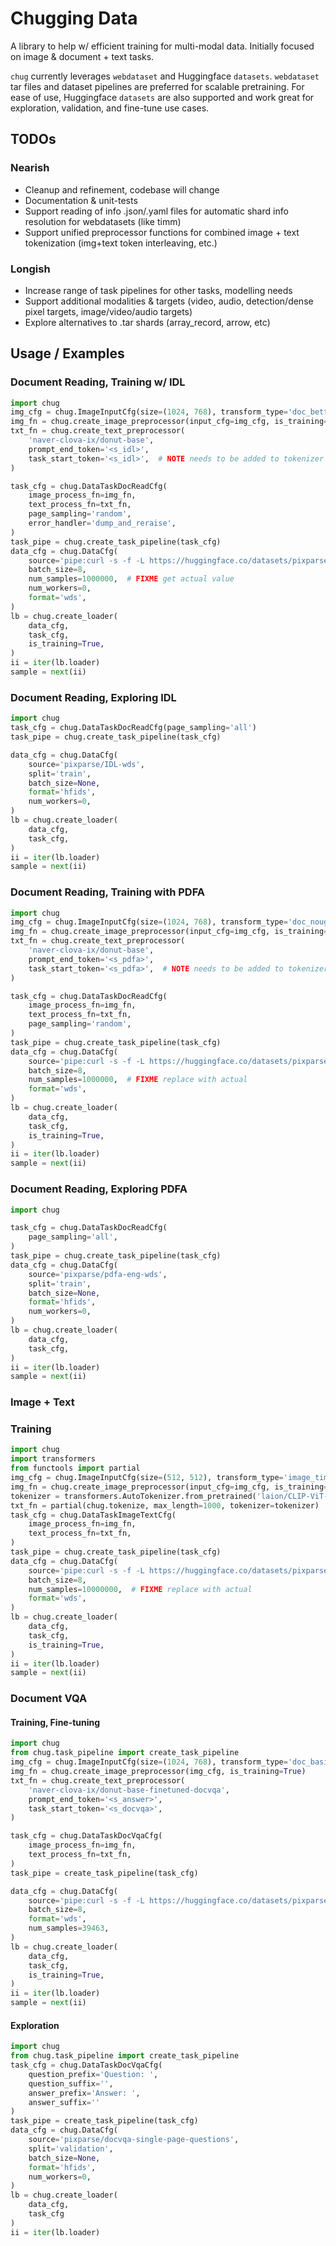 # Chugging Data 

A library to help w/ efficient training for multi-modal data. Initially focused on image & document + text tasks.

`chug` currently leverages `webdataset` and Huggingface `datasets`. `webdataset` tar files and dataset pipelines are preferred for scalable pretraining. For ease of use, Huggingface `datasets` are also supported and work great for exploration, validation, and fine-tune use cases.

## TODOs

### Nearish
* Cleanup and refinement, codebase will change
* Documentation & unit-tests
* Support reading of info .json/.yaml files for automatic shard info resolution for webdatasets (like timm)
* Support unified preprocessor functions for combined image + text tokenization (img+text token interleaving, etc.)
 
### Longish 
* Increase range of task pipelines for other tasks, modelling needs
* Support additional modalities & targets (video, audio, detection/dense pixel targets, image/video/audio targets)
* Explore alternatives to .tar shards (array_record, arrow, etc)

## Usage / Examples

### Document Reading, Training w/ IDL
```python
import chug
img_cfg = chug.ImageInputCfg(size=(1024, 768), transform_type='doc_better')
img_fn = chug.create_image_preprocessor(input_cfg=img_cfg, is_training=True)
txt_fn = chug.create_text_preprocessor(
    'naver-clova-ix/donut-base',
    prompt_end_token='<s_idl>',
    task_start_token='<s_idl>',  # NOTE needs to be added to tokenizer
)

task_cfg = chug.DataTaskDocReadCfg(
    image_process_fn=img_fn,
    text_process_fn=txt_fn,
    page_sampling='random',
    error_handler='dump_and_reraise',
)
task_pipe = chug.create_task_pipeline(task_cfg)
data_cfg = chug.DataCfg(
    source='pipe:curl -s -f -L https://huggingface.co/datasets/pixparse/IDL-wds/resolve/main/idl-train-0{0000..1000}.tar',  # FIXME range
    batch_size=8,
    num_samples=1000000,  # FIXME get actual value
    num_workers=0,
    format='wds',
)
lb = chug.create_loader(
    data_cfg,
    task_cfg,
    is_training=True,
)
ii = iter(lb.loader)
sample = next(ii)
```

### Document Reading, Exploring IDL
```python
import chug
task_cfg = chug.DataTaskDocReadCfg(page_sampling='all')
task_pipe = chug.create_task_pipeline(task_cfg)

data_cfg = chug.DataCfg(
    source='pixparse/IDL-wds',
    split='train',
    batch_size=None,
    format='hfids',
    num_workers=0,    
)
lb = chug.create_loader(
    data_cfg,
    task_cfg,
)
ii = iter(lb.loader)
sample = next(ii)
```

### Document Reading, Training with PDFA

```python
import chug
img_cfg = chug.ImageInputCfg(size=(1024, 768), transform_type='doc_nougat')
img_fn = chug.create_image_preprocessor(input_cfg=img_cfg, is_training=True)
txt_fn = chug.create_text_preprocessor(
    'naver-clova-ix/donut-base',
    prompt_end_token='<s_pdfa>',
    task_start_token='<s_pdfa>',  # NOTE needs to be added to tokenizer
)

task_cfg = chug.DataTaskDocReadCfg(
    image_process_fn=img_fn,
    text_process_fn=txt_fn,
    page_sampling='random',
)
task_pipe = chug.create_task_pipeline(task_cfg)
data_cfg = chug.DataCfg(
    source='pipe:curl -s -f -L https://huggingface.co/datasets/pixparse/pdfa-english-train/resolve/main/pdfa-eng-train-{000000..005000}.tar',
    batch_size=8,
    num_samples=1000000,  # FIXME replace with actual
    format='wds',   
)
lb = chug.create_loader(
    data_cfg,
    task_cfg,
    is_training=True,
)
ii = iter(lb.loader)
sample = next(ii)
```

### Document Reading, Exploring PDFA

```python
import chug

task_cfg = chug.DataTaskDocReadCfg(
    page_sampling='all',
)
task_pipe = chug.create_task_pipeline(task_cfg)
data_cfg = chug.DataCfg(
    source='pixparse/pdfa-eng-wds',
    split='train',
    batch_size=None,
    format='hfids',
    num_workers=0,
)
lb = chug.create_loader(
    data_cfg,
    task_cfg,
)
ii = iter(lb.loader)
sample = next(ii)
```


### Image + Text

### Training

```python
import chug
import transformers
from functools import partial
img_cfg = chug.ImageInputCfg(size=(512, 512), transform_type='image_timm')
img_fn = chug.create_image_preprocessor(input_cfg=img_cfg, is_training=True)
tokenizer = transformers.AutoTokenizer.from_pretrained('laion/CLIP-ViT-H-14-laion2B-s32B-b79K')
txt_fn = partial(chug.tokenize, max_length=1000, tokenizer=tokenizer)
task_cfg = chug.DataTaskImageTextCfg(
    image_process_fn=img_fn,
    text_process_fn=txt_fn,
)
task_pipe = chug.create_task_pipeline(task_cfg)
data_cfg = chug.DataCfg(
    source='pipe:curl -s -f -L https://huggingface.co/datasets/pixparse/cc12m-wds/resolve/main/cc12m-train-{0000..2175}.tar',
    batch_size=8,
    num_samples=10000000,  # FIXME replace with actual
    format='wds',   
)
lb = chug.create_loader(
    data_cfg,
    task_cfg,
    is_training=True,
)
ii = iter(lb.loader)
sample = next(ii)
```

### Document VQA

#### Training, Fine-tuning
```python
import chug
from chug.task_pipeline import create_task_pipeline
img_cfg = chug.ImageInputCfg(size=(1024, 768), transform_type='doc_basic')
img_fn = chug.create_image_preprocessor(img_cfg, is_training=True)
txt_fn = chug.create_text_preprocessor(
    'naver-clova-ix/donut-base-finetuned-docvqa',
    prompt_end_token='<s_answer>',
    task_start_token='<s_docvqa>',
)

task_cfg = chug.DataTaskDocVqaCfg(
    image_process_fn=img_fn,
    text_process_fn=txt_fn,
)
task_pipe = create_task_pipeline(task_cfg)

data_cfg = chug.DataCfg(
    source='pipe:curl -s -f -L https://huggingface.co/datasets/pixparse/docvqa-wds/resolve/main/docvqa-train-{000..383}.tar',
    batch_size=8,
    format='wds',
    num_samples=39463,
)
lb = chug.create_loader(
    data_cfg,
    task_cfg,
    is_training=True,
)
ii = iter(lb.loader)
sample = next(ii)
```

#### Exploration

```python
import chug
from chug.task_pipeline import create_task_pipeline
task_cfg = chug.DataTaskDocVqaCfg(
    question_prefix='Question: ',
    question_suffix='',
    answer_prefix='Answer: ',
    answer_suffix=''
)
task_pipe = create_task_pipeline(task_cfg)
data_cfg = chug.DataCfg(
    source='pixparse/docvqa-single-page-questions',
    split='validation',
    batch_size=None,
    format='hfids',
    num_workers=0,
)
lb = chug.create_loader(
    data_cfg,
    task_cfg
)
ii = iter(lb.loader)
```
